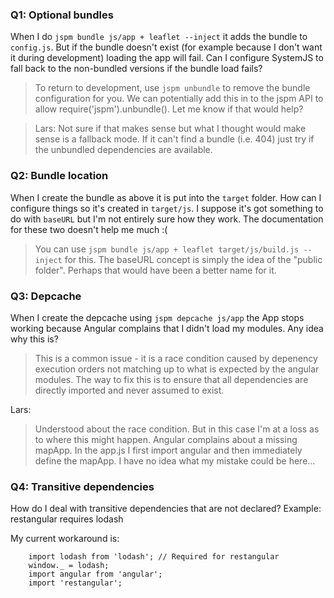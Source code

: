 ### Q1: Optional bundles

When I do `jspm bundle js/app + leaflet --inject` it adds the bundle to `config.js`.
But if the bundle doesn't exist (for example because I don't want it during development) loading the app will fail.
Can I configure SystemJS to fall back to the non-bundled versions if the bundle load fails?

> To return to development, use `jspm unbundle` to remove the bundle configuration for you.
  We can potentially add this in to the jspm API to allow require('jspm').unbundle(). Let me know if that would help?

> Lars: Not sure if that makes sense but what I thought would make sense is a fallback mode. If it can't find a bundle
        (i.e. 404) just try if the unbundled dependencies are available.

### Q2: Bundle location

When I create the bundle as above it is put into the `target` folder.
How can I configure things so it's created in `target/js`.
I suppose it's got something to do with `baseURL` but I'm not entirely sure how they work.
The documentation for these two doesn't help me much :(

> You can use `jspm bundle js/app + leaflet target/js/build.js --inject` for this.
  The baseURL concept is simply the idea of the "public folder". Perhaps that would have been a better name for it.

### Q3: Depcache

When I create the depcache using `jspm depcache js/app` the App stops working because Angular complains that I didn't load my modules.
Any idea why this is?

> This is a common issue - it is a race condition caused by depenency execution orders not matching up to what is expected by
  the angular modules. The way to fix this is to ensure that all dependencies are directly imported and never assumed to exist.


Lars:
> Understood about the race condition. But in this case I'm at a loss as to where this might happen.
  Angular complains about a missing mapApp. In the app.js I first import angular and then immediately define the mapApp.
  I have no idea what my mistake could be here...


### Q4: Transitive dependencies

How do I deal with transitive dependencies that are not declared?
Example: restangular requires lodash

My current workaround is:

```
    import lodash from 'lodash'; // Required for restangular
    window._ = lodash;
    import angular from 'angular';
    import 'restangular';
```

